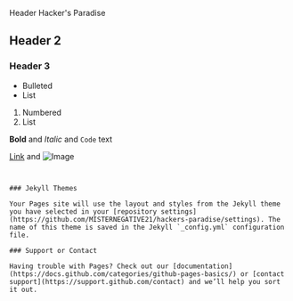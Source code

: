 Header Hacker's Paradise
## Header 2
### Header 3

- Bulleted
- List

1. Numbered
2. List

**Bold** and _Italic_ and `Code` text

[Link](https://geeknfreak.gq) and ![Image](src)
```


### Jekyll Themes

Your Pages site will use the layout and styles from the Jekyll theme you have selected in your [repository settings](https://github.com/MISTERNEGATIVE21/hackers-paradise/settings). The name of this theme is saved in the Jekyll `_config.yml` configuration file.

### Support or Contact

Having trouble with Pages? Check out our [documentation](https://docs.github.com/categories/github-pages-basics/) or [contact support](https://support.github.com/contact) and we’ll help you sort it out.
